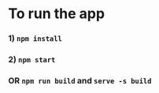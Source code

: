 # To run the app
### 1) `npm install`
### 2) `npm start` 

### OR `npm run build` and `serve -s build`

